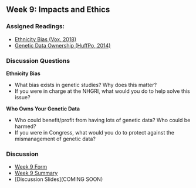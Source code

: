 ## Week 9: Impacts and Ethics 

### Assigned Readings:

- [Ethnicity Bias (Vox, 2018)](https://www.vox.com/science-and-health/2018/10/22/17983568/dna-tests-precision-medicine-genetics-gwas-diversity-all-of-us)
- [Genetic Data Ownership (HuffPo, 2014)](https://www.huffpost.com/entry/who-owns-your-genetic-data_b_5489096)

### Discussion Questions

**Ethnicity Bias**
- What bias exists in genetic studies? Why does this matter? 
- If you were in charge at the NHGRI, what would you do to help solve this issue? 

**Who Owns Your Genetic Data**
- Who could benefit/profit from having lots of genetic data? Who could be harmed?
- If you were in Congress, what would you do to protect against the mismanagement of genetic data?

### Discussion 

- [Week 9 Form](https://docs.google.com/forms/d/e/1FAIpQLSc9T3iVAJodssak9zNWmhCBOOVOCbGE-T1juo-PsaWKDpfEhA/viewform?usp=sf_link)
- [Week 9 Summary](https://htmlpreview.github.io/?https://github.com/ShanEllis/Genetic-Variation/blob/master/09_ethics/discussion_week9.html)
- [Discussion Slides](COMING SOON)
